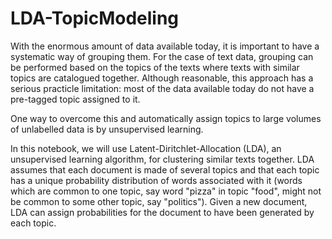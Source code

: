 # LDA-TopicModeling

With the enormous amount of data available today, it is important to have a systematic way of grouping them. For the case of text data, grouping can be performed based on the topics of the texts where texts with similar topics are catalogued together. Although reasonable, this approach has a serious practicle limitation: most of the data available today do not have a pre-tagged topic assigned to it. 

One way to overcome this and automatically assign topics to large volumes of unlabelled data is by unsupervised learning.

In this notebook, we will use Latent-Diritchlet-Allocation (LDA), an unsupervised learning algorithm, for clustering similar texts together. LDA assumes that each document is made of several topics and that each topic has a unique probability distribution of words associated with it (words which are common to one topic, say word "pizza" in topic "food", might not be common to some other topic, say "politics"). Given a new document, LDA can assign probabilities for the document to have been generated by each topic.
